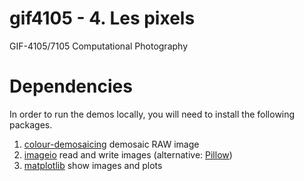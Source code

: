# gif4105 - 4. Les pixels
GIF-4105/7105 Computational Photography

# Dependencies
In order to run the demos locally, you will need to install the following packages.
1. [colour-demosaicing](https://pypi.org/project/colour-demosaicing/) demosaic RAW image
2. [imageio](https://pypi.org/project/imageio/) read and write images (alternative: [Pillow](https://pillow.readthedocs.io/en/stable/))
3. [matplotlib](https://matplotlib.org/) show images and plots
